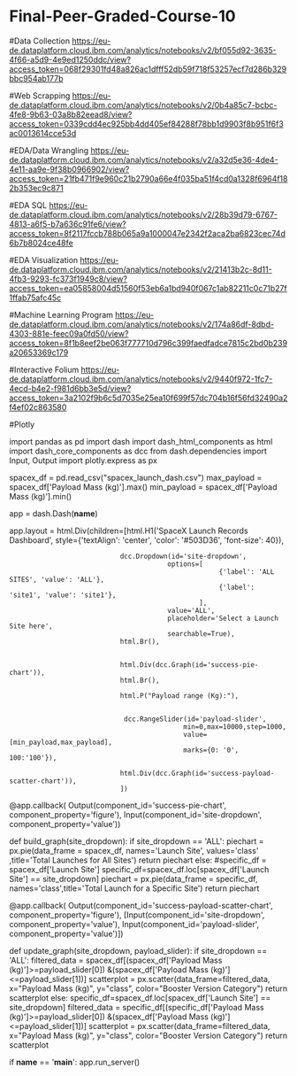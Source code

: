 # Final-Peer-Graded-Course-10

#Data Collection
https://eu-de.dataplatform.cloud.ibm.com/analytics/notebooks/v2/bf055d92-3635-4f66-a5d9-4e9ed1250ddc/view?access_token=068f29301fd48a826ac1dfff52db59f718f53257ecf7d286b329bbc954ab177b

#Web Scrapping 
https://eu-de.dataplatform.cloud.ibm.com/analytics/notebooks/v2/0b4a85c7-bcbc-4fe8-9b63-03a8b82eead8/view?access_token=0339cdd4ec925bb4dd405ef84288f78bb1d9903f8b951f6f3ac0013614cce53d

#EDA/Data Wrangling 
https://eu-de.dataplatform.cloud.ibm.com/analytics/notebooks/v2/a32d5e36-4de4-4e11-aa9e-9f38b0966902/view?access_token=21fb471f9e960c21b2790a66e4f035ba51f4cd0a1328f6964f182b353ec9c871

#EDA SQL
https://eu-de.dataplatform.cloud.ibm.com/analytics/notebooks/v2/28b39d79-6767-4813-a6f5-b7a636c91fe6/view?access_token=8f2117fccb788b065a9a1000047e2342f2aca2ba6823cec74d6b7b8024ce48fe

#EDA Visualization 
https://eu-de.dataplatform.cloud.ibm.com/analytics/notebooks/v2/21413b2c-8d11-4fb3-9293-fc373f1949c8/view?access_token=ea05858004d51560f53eb6a1bd940f067c1ab82211c0c71b27f1ffab75afc45c

#Machine Learning Program 
https://eu-de.dataplatform.cloud.ibm.com/analytics/notebooks/v2/174a86df-8dbd-4303-881e-feec09a0fd50/view?access_token=8f1b8eef2be063f777710d796c399faedfadce7815c2bd0b239a20653369c179

#Interactive Folium 
https://eu-de.dataplatform.cloud.ibm.com/analytics/notebooks/v2/9440f972-1fc7-4ecd-b4e2-f981d6bb3e5d/view?access_token=3a2102f9b6c5d7035e25ea10f699f57dc704b16f56fd32490a2f4ef02c863580

#Plotly

import pandas as pd
import dash
import dash_html_components as html
import dash_core_components as dcc
from dash.dependencies import Input, Output
import plotly.express as px


spacex_df = pd.read_csv("spacex_launch_dash.csv")
max_payload = spacex_df['Payload Mass (kg)'].max()
min_payload = spacex_df['Payload Mass (kg)'].min()


app = dash.Dash(__name__)


app.layout = html.Div(children=[html.H1('SpaceX Launch Records Dashboard',
                                        style={'textAlign': 'center', 'color': '#503D36',
                                               'font-size': 40}),
                               
                                dcc.Dropdown(id='site-dropdown',
                                            options=[
                                                         {'label': 'ALL SITES', 'value': 'ALL'},
                                                         {'label': 'site1', 'value': 'site1'},
                                                    ],
                                            value='ALL',
                                            placeholder='Select a Launch Site here', 
                                            searchable=True),
                                html.Br(),
                                
                               
                                html.Div(dcc.Graph(id='success-pie-chart')),
                                html.Br(),

                                html.P("Payload range (Kg):"),
                             
                               
                                 dcc.RangeSlider(id='payload-slider',
                                                min=0,max=10000,step=1000,
                                                value=[min_payload,max_payload],
                                                marks={0: '0', 100:'100'}),
                               
                                html.Div(dcc.Graph(id='success-payload-scatter-chart')),
                                ])


@app.callback(
    Output(component_id='success-pie-chart', component_property='figure'),
    Input(component_id='site-dropdown', component_property='value'))

def build_graph(site_dropdown):
    if site_dropdown == 'ALL':
        piechart = px.pie(data_frame = spacex_df, names='Launch Site', values='class' ,title='Total Launches for All Sites')
        return piechart
    else:
        #specific_df = spacex_df['Launch Site']
        specific_df=spacex_df.loc[spacex_df['Launch Site'] == site_dropdown]
        piechart = px.pie(data_frame = specific_df, names='class',title='Total Launch for a Specific Site')
        return piechart

@app.callback(
    Output(component_id='success-payload-scatter-chart', component_property='figure'),
    [Input(component_id='site-dropdown', component_property='value'),
    Input(component_id='payload-slider', component_property='value')])

def update_graph(site_dropdown, payload_slider):
    if site_dropdown == 'ALL':
        filtered_data = spacex_df[(spacex_df['Payload Mass (kg)']>=payload_slider[0])
        &(spacex_df['Payload Mass (kg)']<=payload_slider[1])]
        scatterplot = px.scatter(data_frame=filtered_data, x="Payload Mass (kg)", y="class", 
        color="Booster Version Category")
        return scatterplot
    else:
        specific_df=spacex_df.loc[spacex_df['Launch Site'] == site_dropdown]
        filtered_data = specific_df[(specific_df['Payload Mass (kg)']>=payload_slider[0])
        &(spacex_df['Payload Mass (kg)']<=payload_slider[1])]
        scatterplot = px.scatter(data_frame=filtered_data, x="Payload Mass (kg)", y="class", 
        color="Booster Version Category")
        return scatterplot


if __name__ == '__main__':
    app.run_server()

    

